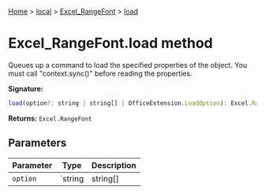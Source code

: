 [Home](./index) &gt; [local](local.md) &gt; [Excel\_RangeFont](local.excel_rangefont.md) &gt; [load](local.excel_rangefont.load.md)

# Excel\_RangeFont.load method

Queues up a command to load the specified properties of the object. You must call "context.sync()" before reading the properties.

**Signature:**
```javascript
load(option?: string | string[] | OfficeExtension.LoadOption): Excel.RangeFont;
```
**Returns:** `Excel.RangeFont`

## Parameters

|  Parameter | Type | Description |
|  --- | --- | --- |
|  `option` | `string | string[] | OfficeExtension.LoadOption` |  |

